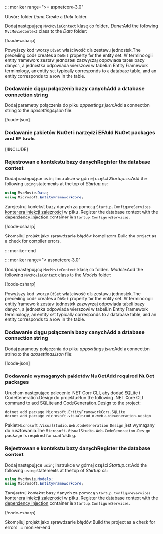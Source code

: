 ::: moniker range=">= aspnetcore-3.0"

<a name="dc"></a>

<span data-ttu-id="e5f75-101">Utwórz folder *Dane.*</span><span class="sxs-lookup"><span data-stu-id="e5f75-101">Create a *Data* folder.</span></span>

<span data-ttu-id="e5f75-102">Dodaj następującą `MvcMovieContext` klasę do folderu *Dane:*</span><span class="sxs-lookup"><span data-stu-id="e5f75-102">Add the following `MvcMovieContext` class to the *Data* folder:</span></span>  

[!code-csharp[](~/tutorials/first-mvc-app/start-mvc/sample/MvcMovie3/zDocOnly/MvcMovieContext.cs?name=snippet)]

<span data-ttu-id="e5f75-103">Powyższy kod tworzy `DbSet` właściwość dla zestawu jednostek.</span><span class="sxs-lookup"><span data-stu-id="e5f75-103">The preceding code creates a `DbSet` property for the entity set.</span></span> <span data-ttu-id="e5f75-104">W terminologii entity framework zestaw jednostek zazwyczaj odpowiada tabeli bazy danych, a jednostka odpowiada wierszowi w tabeli.</span><span class="sxs-lookup"><span data-stu-id="e5f75-104">In Entity Framework terminology, an entity set typically corresponds to a database table, and an entity corresponds to a row in the table.</span></span>

<a name="cs"></a>

### <a name="add-a-database-connection-string"></a><span data-ttu-id="e5f75-105">Dodawanie ciągu połączenia bazy danych</span><span class="sxs-lookup"><span data-stu-id="e5f75-105">Add a database connection string</span></span>

<span data-ttu-id="e5f75-106">Dodaj parametry połączenia do pliku *appsettings.json:*</span><span class="sxs-lookup"><span data-stu-id="e5f75-106">Add a connection string to the *appsettings.json* file:</span></span>

[!code-json[](~/tutorials/first-mvc-app/start-mvc/sample/MvcMovie3/appsettings_SQLite.json?highlight=10-12)]

### <a name="add-nuget-packages-and-ef-tools"></a><span data-ttu-id="e5f75-107">Dodawanie pakietów NuGet i narzędzi EF</span><span class="sxs-lookup"><span data-stu-id="e5f75-107">Add NuGet packages and EF tools</span></span>

[!INCLUDE[](~/includes/add-EF-NuGet-SQLite-CLI.md)]

<a name="reg"></a>

### <a name="register-the-database-context"></a><span data-ttu-id="e5f75-108">Rejestrowanie kontekstu bazy danych</span><span class="sxs-lookup"><span data-stu-id="e5f75-108">Register the database context</span></span>

<span data-ttu-id="e5f75-109">Dodaj następujące `using` instrukcje w górnej części *Startup.cs:*</span><span class="sxs-lookup"><span data-stu-id="e5f75-109">Add the following `using` statements at the top of *Startup.cs*:</span></span>

```csharp
using MvcMovie.Data;
using Microsoft.EntityFrameworkCore;
```

<span data-ttu-id="e5f75-110">Zarejestruj kontekst bazy danych za pomocą `Startup.ConfigureServices` [kontenera iniekcji zależności](xref:fundamentals/dependency-injection) w pliku .</span><span class="sxs-lookup"><span data-stu-id="e5f75-110">Register the database context with the [dependency injection](xref:fundamentals/dependency-injection) container in `Startup.ConfigureServices`.</span></span>

[!code-csharp[](~/tutorials/first-mvc-app/start-mvc/sample/MvcMovie3/Startup.cs?name=snippet_UseSqlite&highlight=6-7)]

<span data-ttu-id="e5f75-111">Skompiluj projekt jako sprawdzanie błędów kompilatora.</span><span class="sxs-lookup"><span data-stu-id="e5f75-111">Build the project as a check for compiler errors.</span></span>

::: moniker-end

::: moniker range="< aspnetcore-3.0"

<span data-ttu-id="e5f75-112">Dodaj następującą `MvcMovieContext` klasę do folderu *Modele:*</span><span class="sxs-lookup"><span data-stu-id="e5f75-112">Add the following `MvcMovieContext` class to the *Models* folder:</span></span>  

[!code-csharp[](~/tutorials/first-mvc-app/start-mvc/sample/MvcMovie22/Data/MvcMovieContext.cs)]

<span data-ttu-id="e5f75-113">Powyższy kod tworzy `DbSet` właściwość dla zestawu jednostek.</span><span class="sxs-lookup"><span data-stu-id="e5f75-113">The preceding code creates a `DbSet` property for the entity set.</span></span> <span data-ttu-id="e5f75-114">W terminologii entity framework zestaw jednostek zazwyczaj odpowiada tabeli bazy danych, a jednostka odpowiada wierszowi w tabeli.</span><span class="sxs-lookup"><span data-stu-id="e5f75-114">In Entity Framework terminology, an entity set typically corresponds to a database table, and an entity corresponds to a row in the table.</span></span>

<a name="cs"></a>

### <a name="add-a-database-connection-string"></a><span data-ttu-id="e5f75-115">Dodawanie ciągu połączenia bazy danych</span><span class="sxs-lookup"><span data-stu-id="e5f75-115">Add a database connection string</span></span>

<span data-ttu-id="e5f75-116">Dodaj parametry połączenia do pliku *appsettings.json:*</span><span class="sxs-lookup"><span data-stu-id="e5f75-116">Add a connection string to the *appsettings.json* file:</span></span>

[!code-json[](~/tutorials/razor-pages/razor-pages-start/sample/RazorPagesMovie/appsettings_SQLite.json?highlight=8-10)]

### <a name="add-required-nuget-packages"></a><span data-ttu-id="e5f75-117">Dodawanie wymaganych pakietów NuGet</span><span class="sxs-lookup"><span data-stu-id="e5f75-117">Add required NuGet packages</span></span>

<span data-ttu-id="e5f75-118">Uruchom następujące polecenie .NET Core CLI, aby dodać SQLite i CodeGeneration.Design do projektu:</span><span class="sxs-lookup"><span data-stu-id="e5f75-118">Run the following .NET Core CLI command to add SQLite and CodeGeneration.Design  to the project:</span></span>

```dotnetcli
dotnet add package Microsoft.EntityFrameworkCore.SQLite
dotnet add package Microsoft.VisualStudio.Web.CodeGeneration.Design
```

<span data-ttu-id="e5f75-119">Pakiet `Microsoft.VisualStudio.Web.CodeGeneration.Design` jest wymagany do rusztowania.</span><span class="sxs-lookup"><span data-stu-id="e5f75-119">The `Microsoft.VisualStudio.Web.CodeGeneration.Design` package is required for scaffolding.</span></span>

<a name="reg"></a>

### <a name="register-the-database-context"></a><span data-ttu-id="e5f75-120">Rejestrowanie kontekstu bazy danych</span><span class="sxs-lookup"><span data-stu-id="e5f75-120">Register the database context</span></span>

<span data-ttu-id="e5f75-121">Dodaj następujące `using` instrukcje w górnej części *Startup.cs:*</span><span class="sxs-lookup"><span data-stu-id="e5f75-121">Add the following `using` statements at the top of *Startup.cs*:</span></span>

```csharp
using MvcMovie.Models;
using Microsoft.EntityFrameworkCore;
```

<span data-ttu-id="e5f75-122">Zarejestruj kontekst bazy danych za pomocą `Startup.ConfigureServices` [kontenera iniekcji zależności](xref:fundamentals/dependency-injection) w pliku .</span><span class="sxs-lookup"><span data-stu-id="e5f75-122">Register the database context with the [dependency injection](xref:fundamentals/dependency-injection) container in `Startup.ConfigureServices`.</span></span>

[!code-csharp[](~/tutorials/first-mvc-app/start-mvc/sample/MvcMovie22/Startup.cs?name=snippet_UseSqlite&highlight=11-12)]

<span data-ttu-id="e5f75-123">Skompiluj projekt jako sprawdzanie błędów.</span><span class="sxs-lookup"><span data-stu-id="e5f75-123">Build the project as a check for errors.</span></span>
::: moniker-end